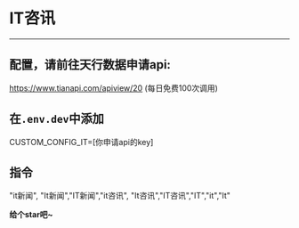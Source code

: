 # IT咨讯
-----
## 配置，请前往天行数据申请api:
https://www.tianapi.com/apiview/20
(每日免费100次调用)

## 在`.env.dev`中添加
CUSTOM_CONFIG_IT=[你申请api的key]

## 指令

"it新闻", "It新闻","IT新闻","it咨讯", "It咨讯","IT咨讯","IT","it","It"

**给个star吧~**
